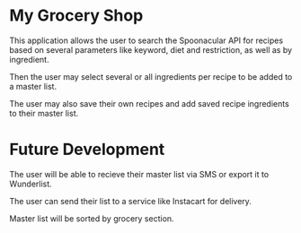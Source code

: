 # My Grocery Shop

This application allows the user to search the Spoonacular API for recipes based on several parameters like keyword, 
diet and restriction, as well as by ingredient.

Then the user may select several or all ingredients per recipe to be added to a master list. 

The user may also save their own recipes and add saved recipe ingredients to their master list. 

# Future Development

The user will be able to recieve their master list via SMS or export it to Wunderlist. 

The user can send their list to a service like Instacart for delivery. 

Master list will be sorted by grocery section.
